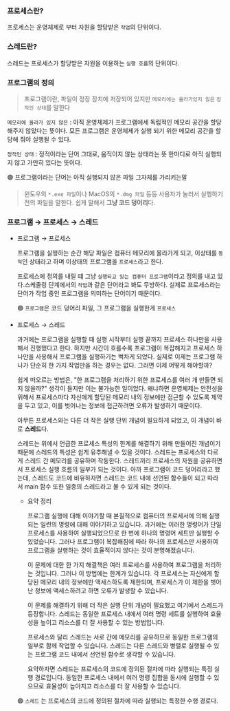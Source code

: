 ### 프로세스란?

프로세스는 운영체제로 부터 자원을 할당받은 `작업`의 단위이다.

### 스레드란?

스레드는 프로세스가 할당받은 자원을 이용하는 `실행 흐름`의 단위이다.

### 프로그램의 정의

> 프로그램이란, 파일이 정장 장치에 저장되어 있지만 `메모리에는 올라가있지 않은` `정적인 상태`를 말한다
> 

`메모리에 올라가 있지 않은` : 아직 운영체제가 프로그램에세 독립적인 메모리 공간을 할당해주지 않았다는 뜻이다. 모든 프로그램은 운영체제가 실행 되기 위한 메모리 공간을 할당해 줘야 실행될 수 있다.

`정적인 상태` : 정적이라는 단어 그대로, 움직이지 않는 상태라는 뜻 한마디로 아직 실행되지 않고 가만히 있다는 뜻이다.

🟣 프로그램이라는 단어는 아직 실행되지 않은 파일 그자체를 가리키는말

> 윈도우의 `*.exe 파일`이나 MacOS의 `*.dmg 파일` 등등 사용자가 눌러서 실행하기 전의 파일을 말한다. 쉽게 말해서 **그냥 코드 덩어리**다.
> 

### 프로그램 → 프로세스 → 스레드

- 프로그램 → 프로세스
    
    프로그램을 실행하는 순간 해당 파일은 컴퓨터 메모리에 올라가게 되고, 이상태를 `동적`인 상태라고 하며 이상태의 프로그램을 `프로세스`라고 한다.
    
    프로세스에 정의를 내릴 떄 그냥 `실행되고 있는 컴퓨터 프로그램`이라고 정의를 내고 있다.스케줄링 단계에서의 `작업`과 같은 단어라고 봐도 무방하다. 실제로 프로세스라는 단어가 작업 중인 프로그램을 의미하는 단어이기 때문이다.
    
    🟣 `프로그램`은 코드 덩어리 파일, 그 프로그램을 실행한게 `프로세스`
    

- 프로세스 → 스레드
    
    과거에는 프로그램을 실행할 때 실행 시작부터 실행 끝까지 프로세스 하나만을 사용해서 진행했다고 한다. 하지만 시간이 흐를수록 프로그램이 복잡해지고 프로세스 하나만을 사용해서 프로그램을 실행하기는 벅차게 되었다. 실제로 이제는 프로그램 하나가 단순히 한 가지 작업만을 하는 경우는 없다. 그러면 이제 어떻게 해야할까?
    
    쉽게 떠오르는 방법은, "한 프로그램을 처리하기 위한 프로세스를 여러 개 만들면 되지 않을까?" 생각이 들지만 이는 불가능한 일이었다. 왜냐하면 운영체제는 안전성을 위해서 프로세스마다 자신에게 할당된 메모리 내의 정보에만 접근할 수 있도록 제약을 두고 있고, 이를 벗어나는 정보에 접근하려면 오류가 발생하기 때문이다.
    
    아무튼 프로세스와는 다른 더 작은 실행 단위 개념이 필요하게 되었고, 이 개념이 바로 **스레드**다.
    
    스레드는 위에서 언급한 프로세스 특성의 한계를 해결하기 위해 만들어진 개념이기 때문에 스레드의 특성은 쉽게 유추해낼 수 있을 것이다. 스레드는 프로세스와 다르게 스레드 간 메모리를 공유하며 작동한다. 스레드끼리 프로세스의 자원을 공유하면서 프로세스 실행 흐름의 일부가 되는 것이다. 아까 프로그램이 코드 덩어리라고 했는데, 스레드도 코드에 비유하자면 스레드는 코드 내에 선언된 함수들이 되고 따라서 main 함수 또한 일종의 스레드라고 볼 수 있게 되는 것이다.
    
    - 요약 정리
        
        프로그램 실행에 대해 이야기할 때 본질적으로 컴퓨터의 프로세서에 의해 실행되는 일련의 명령에 대해 이야기하고 있습니다. 과거에는 이러한 명령어가 단일 프로세스를 사용하여 실행되었으므로 한 번에 하나의 명령어 세트만 실행할 수 있었습니다. 그러나 프로그램이 복잡해짐에 따라 하나의 프로세스만 사용하여 프로그램을 실행하는 것이 효율적이지 않다는 것이 분명해졌습니다.
        
        이 문제에 대한 한 가지 해결책은 여러 프로세스를 사용하여 프로그램을 처리하는 것입니다. 그러나 이 방법에는 한계가 있습니다. 각 프로세스는 자신에게 할당된 메모리 내의 정보에만 액세스하도록 제한되며, 프로세스가 이 제한을 벗어난 정보에 액세스하려고 하면 오류가 발생할 수 있습니다.
        
        이 문제를 해결하기 위해 더 작은 실행 단위 개념이 필요했고 여기에서 스레드가 등장합니다. 스레드는 동일한 프로세스 내에서 여러 명령 세트를 실행하여 효율성을 높이고 리소스를 더 잘 사용할 수 있는 방법입니다.
        
        프로세스와 달리 스레드는 서로 간에 메모리를 공유하므로 동일한 프로그램의 일부로 함께 작업할 수 있습니다. 스레드는 다른 스레드와 병렬로 실행될 수 있는 프로그램 코드 내에서 선언된 함수로 생각할 수 있습니다.
        
        요약하자면 스레드는 프로세스의 코드에 정의된 절차에 따라 실행되는 특정 실행 경로입니다. 동일한 프로세스 내에서 여러 명령 집합을 동시에 실행할 수 있으므로 효율성이 높아지고 리소스를 더 잘 사용할 수 있습니다.
        
    
    🟣 `스레드` 는 프로세스의 코드에 정의된 절차에 따라 실행되는 특정한 수행 경로다.